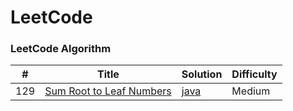 LeetCode
========

### LeetCode Algorithm



| # | Title | Solution | Difficulty |
|---| ----- | -------- | ---------- |
|129|[Sum Root to Leaf Numbers](https://leetcode.com/problems/sum-root-to-leaf-numbers/) | [java](./algorithms/dfs/Leetcode129.java)|Medium|
